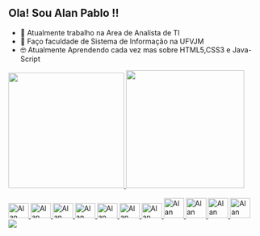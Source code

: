 ## Ola! Sou Alan Pablo !!

- 🌱 Atualmente trabalho na Area de Analista de TI
- 💬 Faço faculdade de Sistema de Informação na UFVJM
- 🤓 Atualmente Aprendendo cada vez mas sobre HTML5,CSS3 e Java-Script

<div >
  <a href="https://github.com/alanpablo33">
  <img height="229em" src="https://github-readme-stats.vercel.app/api?username=alanpablo33&show_icons=true&theme=tokyonight&include_all_commits=true&count_private=true"/>
  <img height="234em" src="https://github-readme-stats.vercel.app/api/top-langs/?username=alanpablo33&layout=compact&langs_count=7&theme=tokyonight"/>
</div>
  
<div style="display: inline_block"><br>
  <img lign="center" alt="Alan mysql" height="30" width="40"src="https://cdn.jsdelivr.net/gh/devicons/devicon/icons/mysql/mysql-plain.svg" />
  <img lign="center" alt="Alan postgresql" height="30" width="40" src="https://cdn.jsdelivr.net/gh/devicons/devicon/icons/postgresql/postgresql-original.svg" />
  <img lign="center" alt="Alan javascript" height="30" width="40" src="https://cdn.jsdelivr.net/gh/devicons/devicon/icons/javascript/javascript-original.svg" />
  <img lign="center" alt="Alan css" height="30" width="40" src="https://cdn.jsdelivr.net/gh/devicons/devicon/icons/css3/css3-original.svg" />
  <img lign="center" alt="Alan html5" height="30" width="40" src="https://cdn.jsdelivr.net/gh/devicons/devicon/icons/html5/html5-original.svg" />
  <img lign="center" alt="Alan bash" height="30" width="40" src="https://cdn.jsdelivr.net/gh/devicons/devicon/icons/bash/bash-original.svg" />
  <img lign="center" alt="Alan Linux" height="30" width="40" src="https://cdn.jsdelivr.net/gh/devicons/devicon/icons/linux/linux-original.svg" />
  <img lign="center" alt="Alan c++" height="40" width="40 "src="https://img.icons8.com/color/48/000000/c-plus-plus-logo.png"/>
  <img lign="center" alt="Alan Terminal " height="40" width="40 "src="https://img.icons8.com/ios-filled/100/000000/console.png"/>
  <img lign="center" alt="Alan git " height="40" width="40 " src="https://cdn.jsdelivr.net/gh/devicons/devicon/icons/git/git-original.svg" />
  <img lign="center" alt="Alan git " height="40" width="40 "src="https://cdn.jsdelivr.net/gh/devicons/devicon/icons/github/github-original.svg" />
  </div>
  
  <div> 
  <a href = "https://www.linkedin.com/in/alan-pablo-alves-2a9b21218/" target = "_black"> <img src= "https://img.shields.io/badge/LinkedIn-0077B5?style=for-the-badge&logo=linkedin&logoColor=white" target = "_black"></a> 
  </div>
  
  
  ## 
